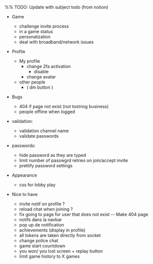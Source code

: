 %% TODO: Update with subject todo (from notion)

- Game
	* challenge invite process
	* in a game status
	- personalization
	- deal with broadband/network issues

- Profile
	- My profile
	  - change 2fa activation
		- disable
	  - change avatar
	- other people
	  - ( dm button )

- Bugs
	- 404 if page not exist (not tostring business)
	- people offline when logged

- validation:
  - validation channel name
  - validate passwords

- passwords:
  - hide password as they are typed
  - limit number of passwgrd retries on join/accept invite
  - prettify password settings

- Appearance
	- css for lobby play

- Nice to have
	- invite notif on profile ?
	- reload chat when joining ?
	- fix going to page for user that does not exist -- Make 404 page
	- notifs dans la navbar
	- pop up de notification
	- achievements (display in profile)
	- all tokens are taken directly from socket
	- change police chat
	- game start countdown
	- you won/ you lost screen + replay button
	- limit game history to X games
